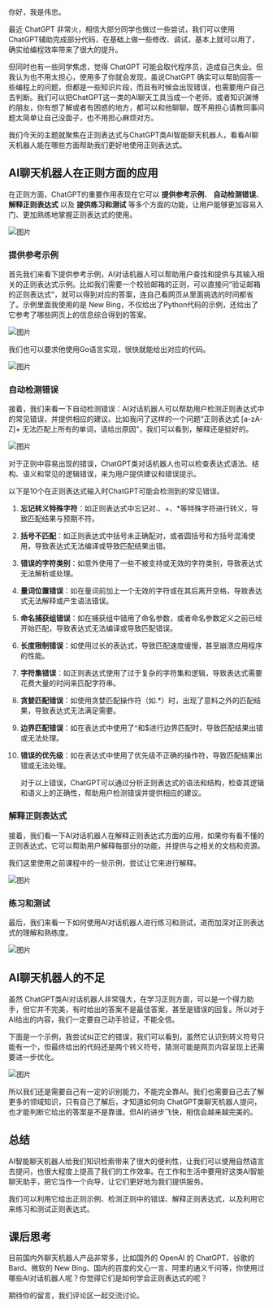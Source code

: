 你好，我是伟忠。

最近 ChatGPT 非常火，相信大部分同学也做过一些尝试，我们可以使用 ChatGPT辅助完成部分代码，在基础上做一些修改、调试，基本上就可以用了，确实给编程效率带来了很大的提升。

但同时也有一些同学焦虑，觉得 ChatGPT 可能会取代程序员，造成自己失业。但我认为也不用太担心，使用多了你就会发现，虽说ChatGPT 确实可以帮助回答一些编程上的问题，但都是一些知识片段，而且有时候会出现错误，也需要用户自己去判断。我们可以把ChatGPT这一类的AI聊天工具当成一个老师，或者知识渊博的朋友，你有想了解或者有困惑的地方，都可以和他聊聊。既不用担心请教同事问题太简单让自己没面子，也不用担心麻烦对方。

我们今天的主题就聚焦在正则表达式与ChatGPT类AI智能聊天机器人，看看AI聊天机器人能在哪些方面帮助我们更好地使用正则表达式。

## AI聊天机器人在正则方面的应用

在正则方面，ChatGPT的重要作用表现在它可以 **提供参考示例**、 **自动检测错误**、 **解释正则表达式** 以及 **提供练习和测试** 等多个方面的功能，让用户能够更加容易入门、更加熟练地掌握正则表达式的使用。

![图片](https://static001.geekbang.org/resource/image/a6/5f/a6122439f3e28d2c84b7d0de9ac3cd5f.png?wh=1426x550)

### 提供参考示例

首先我们来看下提供参考示例，AI对话机器人可以帮助用户查找和提供与其输入相关的正则表达式示例。比如我们需要一个校验邮箱的正则，可以直接问“验证邮箱的正则表达式”，就可以得到对应的答案，连自己看网页从里面挑选的时间都省了。示例里面我使用的是 New Bing，不仅给出了Python代码的示例，还给出了它参考了哪些网页上的信息综合得到的答案。

![图片](https://static001.geekbang.org/resource/image/26/bc/2647449d646404dec433b404ce136dbc.png?wh=942x1050)

我们也可以要求他使用Go语言实现，很快就能给出对应的代码。

![图片](https://static001.geekbang.org/resource/image/2e/c6/2e374c9218b9fb133fe744911578ecc6.png?wh=964x1164)

### 自动检测错误

接着，我们来看一下自动检测错误：AI对话机器人可以帮助用户检测正则表达式中的常见错误，并提供相应的建议。比如我问了这样的一个问题“正则表达式 \[a-zA-Z\]+ 无法匹配上所有的单词，请给出原因”，我们可以看到，解释还是挺好的。

![图片](https://static001.geekbang.org/resource/image/e2/38/e2767582b728ab2674e70478ce57c138.png?wh=974x894)

对于正则中容易出现的错误，ChatGPT类对话机器人也可以检查表达式语法、结构、语义和常见的逻辑错误，来为用户提供建议和错误提示。

以下是10个在正则表达式输入时ChatGPT可能会检测到的常见错误。

01. **忘记转义特殊字符**：如正则表达式中忘记对.、+、\*等特殊字符进行转义，导致匹配结果与预期不符。
02. **括号不匹配**：如正则表达式中括号未正确配对，或者圆括号和方括号混淆使用，导致表达式无法编译或导致匹配结果出错。
03. **错误的字符类别**：如意外使用了一些不被支持或无效的字符类别，导致表达式无法解析或处理。
04. **量词位置错误**：如在量词前加上一个无效的字符或在其后离开空格，导致表达式无法解释或产生语法错误。
05. **命名捕获组错误**：如在捕获组中错用了命名参数，或者命名参数定义之前已经开始匹配，导致表达式无法编译或导致匹配错误。
06. **长度限制错误**：如使用过长的表达式，导致匹配速度缓慢，甚至崩溃应用程序的性能。
07. **字符集错误**：如正则表达式使用了过于复杂的字符集和逻辑，导致表达式需要花费大量的时间来匹配字符串。
08. **贪婪匹配错误**：如使用贪婪匹配操作符（如.\*）时，出现了意料之外的匹配结果，导致表达式无法满足需要。
09. **边界匹配错误**：如在表达式中使用了^和$进行边界匹配时，导致匹配结果出错或无法处理。
10. **错误的优先级**：如在表达式中使用了优先级不正确的操作符，导致匹配结果出错或无法处理。


    对于以上错误，ChatGPT可以通过分析正则表达式的语法和结构，检查其逻辑和语义上的正确性，帮助用户检测错误并提供相应的建议。

### 解释正则表达式

接着，我们看一下AI对话机器人在解释正则表达式方面的应用，如果你有看不懂的正则表达式，它可以帮助用户解释每部分的功能，并提供与之相关的文档和资源。

我们这里使用之前课程中的一些示例，尝试让它来进行解释。

![图片](https://static001.geekbang.org/resource/image/0a/bf/0a01d16f7e02fb678cb2831b430cb6bf.png?wh=950x840)

### 练习和测试

最后，我们来看一下如何使用AI对话机器人进行练习和测试，进而加深对正则表达式的理解和熟练度。

![图片](https://static001.geekbang.org/resource/image/69/24/69d9a509994b8831cc867ae77cc76c24.png?wh=1136x1052)

## AI聊天机器人的不足

虽然 ChatGPT类AI对话机器人非常强大，在学习正则方面，可以是一个得力助手，但它并不完美，有时给出的答案不是最佳答案，甚至是错误的回复。所以对于AI给出的内容，我们一定要自己动手验证，不能全信。

下面是一个示例，我尝试纠正它的错误，我们可以看到，虽然它认识到转义符号只能有一个，但最终给出的代码还是两个转义符号，猜测可能是网页内容呈现上还需要进一步优化。

![图片](https://static001.geekbang.org/resource/image/23/78/23af390624ca0a021f6e5a362df30678.png?wh=974x1052)

所以我们还是需要自己有一定的识别能力，不能完全靠AI。我们也需要自己去了解更多的领域知识，只有自己了解后，才知道如何向 ChatGPT类聊天机器人提问，也才能判断它给出的答案是不是靠谱。但AI的进步飞快，相信会越来越完美的。

## 总结

AI智能聊天机器人给我们知识检索带来了很大的便利性，让我们可以使用自然语言去提问，也很大程度上提高了我们的工作效率。在工作和生活中要用好这类AI智能聊天助手，把它当作一个向导，让它们更好地为我们提供服务。

我们可以利用它给出正则示例、检测正则中的错误、解释正则表达式，以及利用它来练习和测试正则表达式。

## 课后思考

目前国内外聊天机器人产品非常多，比如国外的 OpenAI 的 ChatGPT、谷歌的 Bard、微软的 New Bing、国内的百度的文心一言、阿里的通义千问等，你使用过哪些AI对话机器人呢？你觉得它们是如何学会正则表达式的呢？

期待你的留言，我们评论区一起交流讨论。